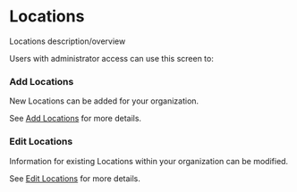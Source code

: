 # Locations

Locations description/overview

Users with administrator access can use this screen to:

### Add Locations

New Locations can be added for your organization. 

See [Add Locations](locations-add.md) for more details.

### Edit Locations

Information for existing Locations within your organization can be modified. 

See [Edit Locations](locations-edit.md) for more details.